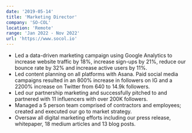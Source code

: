 ```yaml
---
date: '2019-05-14'
title: 'Marketing Director'
company: 'SO-COL'
location: 'Remote'
range: 'Jan 2022 - Nov 2022'
url: 'https://www.socol.io'
---
```


- Led a data-driven marketing campaign using Google Analytics to increase website traffic by 18%, increase sign-ups by 21%, reduce our bounce rate by 32% and increase active users by 11%.
- Led content planning on all platforms with Asana. Paid social media campaigns resulted in an 800% increase in followers on IG and a 2200% increase on Twitter from 640 to 14.9k followers.
- Led our partnership marketing and successfully pitched to and partnered with 11 influencers with over 200K followers.
- Managed a 5 person team comprised of contractors and employees; created and executed our go to market strategy.
- Oversaw all digital marketing efforts including our press release, whitepaper, 18 medium articles and 13 blog posts.
